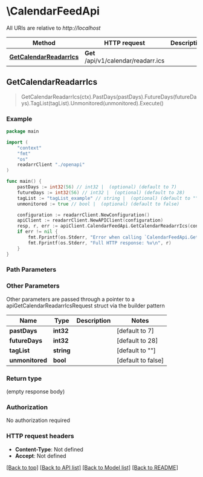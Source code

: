 # \CalendarFeedApi

All URIs are relative to *http://localhost*

Method | HTTP request | Description
------------- | ------------- | -------------
[**GetCalendarReadarrIcs**](CalendarFeedApi.md#GetCalendarReadarrIcs) | **Get** /api/v1/calendar/readarr.ics | 



## GetCalendarReadarrIcs

> GetCalendarReadarrIcs(ctx).PastDays(pastDays).FutureDays(futureDays).TagList(tagList).Unmonitored(unmonitored).Execute()



### Example

```go
package main

import (
    "context"
    "fmt"
    "os"
    readarrClient "./openapi"
)

func main() {
    pastDays := int32(56) // int32 |  (optional) (default to 7)
    futureDays := int32(56) // int32 |  (optional) (default to 28)
    tagList := "tagList_example" // string |  (optional) (default to "")
    unmonitored := true // bool |  (optional) (default to false)

    configuration := readarrClient.NewConfiguration()
    apiClient := readarrClient.NewAPIClient(configuration)
    resp, r, err := apiClient.CalendarFeedApi.GetCalendarReadarrIcs(context.Background()).PastDays(pastDays).FutureDays(futureDays).TagList(tagList).Unmonitored(unmonitored).Execute()
    if err != nil {
        fmt.Fprintf(os.Stderr, "Error when calling `CalendarFeedApi.GetCalendarReadarrIcs``: %v\n", err)
        fmt.Fprintf(os.Stderr, "Full HTTP response: %v\n", r)
    }
}
```

### Path Parameters



### Other Parameters

Other parameters are passed through a pointer to a apiGetCalendarReadarrIcsRequest struct via the builder pattern


Name | Type | Description  | Notes
------------- | ------------- | ------------- | -------------
 **pastDays** | **int32** |  | [default to 7]
 **futureDays** | **int32** |  | [default to 28]
 **tagList** | **string** |  | [default to &quot;&quot;]
 **unmonitored** | **bool** |  | [default to false]

### Return type

 (empty response body)

### Authorization

No authorization required

### HTTP request headers

- **Content-Type**: Not defined
- **Accept**: Not defined

[[Back to top]](#) [[Back to API list]](../README.md#documentation-for-api-endpoints)
[[Back to Model list]](../README.md#documentation-for-models)
[[Back to README]](../README.md)

